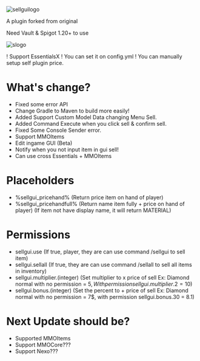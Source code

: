 
![sellguilogo](https://github.com/user-attachments/assets/8500df19-aed9-48f3-a7b2-edafbe0c0a99)



A plugin forked from original

Need Vault & Spigot 1.20+ to use

![slogo](https://github.com/user-attachments/assets/30afe54c-36f9-40df-ab9d-6c804ca5b27f)

 ! Support EssentialsX
 ! You can set it on config.yml
 ! You can manually setup self plugin price.

# What's change?
+ Fixed some error API
+ Change Gradle to Maven to build more easily!
+ Added Support Custom Model Data changing Menu Sell.
+ Added Command Execute when you click sell & confirm sell.
+ Fixed Some Console Sender error.
+ Support MMOItems
+ Edit ingame GUI (Beta)
+ Notify when you not input item in gui sell!
+ Can use cross Essentials + MMOItems
# Placeholders
+ %sellgui_pricehand% (Return price item on hand of player)
+ %sellgui_pricehandfull% (Return name item fully + price on hand of player) (If item not have display name, it will return MATERIAL)
# Permissions
+ sellgui.use (If true, player, they are can use command /sellgui to sell item)
+ sellgui.sellall (If true, they are can use command /sellall to sell all items in inventory)
+ sellgui.multiplier.(integer) (Set multiplier to x price of sell Ex: Diamond normal with no permission = 5$, With permission sellgui.multiplier.2 = 10$)
+ sellgui.bonus.(integer) (Set the percent to + price of sell Ex: Diamond normal with no permission = 7$, with permission sellgui.bonus.30 = 8.1)
# Next Update should be?
+ Supported MMOItems
+ Support MMOCore???
+ Support Nexo???
